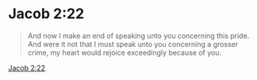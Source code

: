 # Jacob 2:22

> And now I make an end of speaking unto you concerning this pride. And were it not that I must speak unto you concerning a grosser crime, my heart would rejoice exceedingly because of you.

[Jacob 2:22](https://www.churchofjesuschrist.org/study/scriptures/bofm/jacob/2?lang=eng&id=p22#p22)


